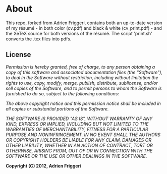 # About
This repo, forked from Adrien Friggeri, contains both an up-to-date version of my résumé - in both color (cv.pdf) and black & white (cv_print.pdf) - and the XeTeX source for both versions of the résumé. The script 'print.sh' converts the .tex files into pdfs.

## License

*Permission is hereby granted, free of charge, to any person obtaining a copy of this software and associated documentation files (the "Software"), to deal in the Software without restriction, including without limitation the rights to use, copy, modify, merge, publish, distribute, sublicense, and/or sell copies of the Software, and to permit persons to whom the Software is furnished to do so, subject to the following conditions:*

*The above copyright notice and this permission notice shall be included in all copies or substantial portions of the Software.*

*THE SOFTWARE IS PROVIDED "AS IS", WITHOUT WARRANTY OF ANY KIND, EXPRESS OR IMPLIED, INCLUDING BUT NOT LIMITED TO THE WARRANTIES OF MERCHANTABILITY, FITNESS FOR A PARTICULAR PURPOSE AND NONINFRINGEMENT. IN NO EVENT SHALL THE AUTHORS OR COPYRIGHT HOLDERS BE LIABLE FOR ANY CLAIM, DAMAGES OR OTHER LIABILITY, WHETHER IN AN ACTION OF CONTRACT, TORT OR OTHERWISE, ARISING FROM, OUT OF OR IN CONNECTION WITH THE SOFTWARE OR THE USE OR OTHER DEALINGS IN THE SOFTWARE.*

**Copyright (C) 2012, Adrien Friggeri**